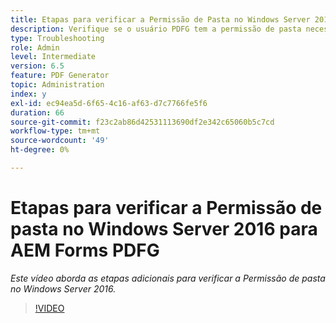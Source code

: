 ```yaml
---
title: Etapas para verificar a Permissão de Pasta no Windows Server 2016
description: Verifique se o usuário PDFG tem a permissão de pasta necessária no Windows Server 2016
type: Troubleshooting
role: Admin
level: Intermediate
version: 6.5
feature: PDF Generator
topic: Administration
index: y
exl-id: ec94ea5d-6f65-4c16-af63-d7c7766fe5f6
duration: 66
source-git-commit: f23c2ab86d42531113690df2e342c65060b5c7cd
workflow-type: tm+mt
source-wordcount: '49'
ht-degree: 0%

---
```


# Etapas para verificar a Permissão de pasta no Windows Server 2016 para AEM Forms PDFG

*Este vídeo aborda as etapas adicionais para verificar a Permissão de pasta no Windows Server 2016.*

>[!VIDEO](https://video.tv.adobe.com/v/335519?quality=12&learn=on)
